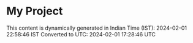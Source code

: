 # My Project

This content is dynamically generated in Indian Time (IST): 2024-02-01 22:58:46 IST
Converted to UTC: 2024-02-01 17:28:46 UTC
